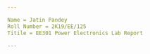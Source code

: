 ```yaml
---

Name = Jatin Pandey
Roll Number = 2K19/EE/125
Titile = EE301 Power Electronics Lab Report

---
```




